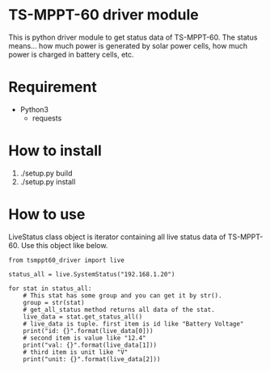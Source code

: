 # TS-MPPT-60 driver module

This is python driver module to get status data of TS-MPPT-60.
The status means... how much power is generated by solar power cells, how much power is charged in battery cells, etc.  

# Requirement

* Python3
    * requests

# How to install

1. ./setup.py build
2. ./setup.py install

# How to use

LiveStatus class object is iterator containing all live status data of TS-MPPT-60.
Use this object like below.

```python3
from tsmppt60_driver import live

status_all = live.SystemStatus("192.168.1.20")

for stat in status_all:
    # This stat has some group and you can get it by str().
    group = str(stat)
    # get_all_status method returns all data of the stat.
    live_data = stat.get_status_all()
    # live_data is tuple. first item is id like "Battery Voltage"
    print("id: {}".format(live_data[0]))
    # second item is value like "12.4"
    print("val: {}".format(live_data[1]))
    # third item is unit like "V"
    print("unit: {}".format(live_data[2]))
```
